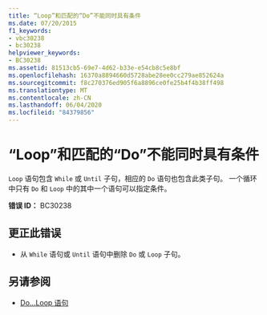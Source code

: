 ```yaml
---
title: “Loop”和匹配的“Do”不能同时具有条件
ms.date: 07/20/2015
f1_keywords:
- vbc30238
- bc30238
helpviewer_keywords:
- BC30238
ms.assetid: 81513cb5-69e7-4d62-b33e-e54cb8c5e8bf
ms.openlocfilehash: 16370a8894660d5728abe28ee0cc279ae852624a
ms.sourcegitcommit: f8c270376ed905f6a8896ce0fe25b4f4b38ff498
ms.translationtype: MT
ms.contentlocale: zh-CN
ms.lasthandoff: 06/04/2020
ms.locfileid: "84379856"
---
```

# <a name="loop-cannot-have-a-condition-if-matching-do-has-one"></a>“Loop”和匹配的“Do”不能同时具有条件
`Loop` 语句包含 `While` 或 `Until` 子句，相应的 `Do` 语句也包含此类子句。 一个循环中只有 `Do` 和 `Loop` 中的其中一个语句可以指定条件。  
  
 **错误 ID：** BC30238  
  
## <a name="to-correct-this-error"></a>更正此错误  
  
- 从 `While` 语句或 `Until` 语句中删除 `Do` 或 `Loop` 子句。  
  
## <a name="see-also"></a>另请参阅

- [Do...Loop 语句](../language-reference/statements/do-loop-statement.md)
